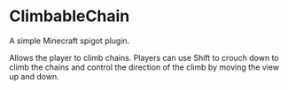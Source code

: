# ClimbableChain

A simple Minecraft spigot plugin.

Allows the player to climb chains. Players can use Shift to crouch down to climb the chains and control the direction of the climb by moving the view up and down.